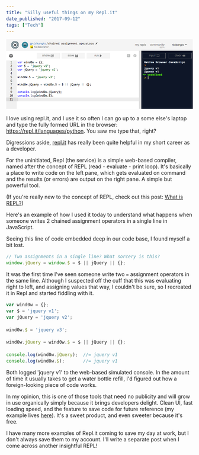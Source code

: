```yaml
---
title: "Silly useful things on my Repl.it"
date_published: "2017-09-12"
tags: ["Tech"]
---
```


![screenshot of a repl.it document](images/Screen-Shot-2017-09-12-at-7.04.18-PM.png)

I love using repl.it, and I use it so often I can go up to a some else's laptop and type the fully formed URL in the browser: https://repl.it/languages/python. You saw me type that, right?

Digressions aside, [repl.it](https://repl.it) has really been quite helpful in my short career as a developer.

For the uninitiated, Repl (the service) is a simple web-based compiler, named after the concept of REPL (read - evaluate - print loop). It's basically a place to write code on the left pane, which gets evaluated on command and the results (or errors) are output on the right pane. A simple but powerful tool.

(If you're really new to the concept of REPL, check out this post: [What is REPL?](/2020-01-06-what-is-repl/))

Here's an example of how I used it today to understand what happens when someone writes 2 chained assignment operators in a single line in JavaScript.

Seeing this line of code embedded deep in our code base, I found myself a bit lost.

```js
// Two assignments in a single line? What sorcery is this?
window.jQuery = window.$ = $ || jQuery || {};
```

It was the first time I've seen someone write two `=` assignment operators in the same line. Although I suspected off the cuff that this was evaluating right to left, and assigning values that way, I couldn't be sure, so I recreated it in Repl and started fiddling with it.

```js
var wind0w = {};
var $ = 'jquery v1';
var jQuery = 'jquery v2';

wind0w.$ = 'jquery v3';

wind0w.jQuery = wind0w.$ = $ || jQuery || {};

console.log(wind0w.jQuery);  //= jquery v1
console.log(wind0w.$);       //= jquery v1
```

Both logged 'jquery v1' to the web-based simulated console. In the amount of time it usually takes to get a water bottle refill, I'd figured out how a foreign-looking piece of code works.

In my opinion, this is one of those tools that need no publicity and will grow in use organically simply because it brings developers delight. Clean UI, fast loading speed, and the feature to save code for future reference (my example lives [here](https://repl.it/Ky7p/2)). It's a sweet product, and even sweeter because it's free.

I have many more examples of Repl.it coming to save my day at work, but I don't always save them to my account. I'll write a separate post when I come across another insightful REPL!
